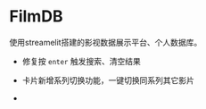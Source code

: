 # FilmDB
使用streamelit搭建的影视数据展示平台、个人数据库。












 - 修复按 `enter` 触发搜索、清空结果

 - 卡片新增系列切换功能，一键切换同系列其它影片
 - 
